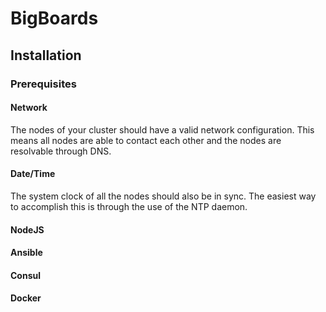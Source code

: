 # BigBoards
## Installation
### Prerequisites
#### Network
The nodes of your cluster should have a valid network configuration. This means all nodes are able to contact each other and the nodes are resolvable through DNS. 

#### Date/Time
The system clock of all the nodes should also be in sync. The easiest way to accomplish this is through the use of the NTP daemon.

#### NodeJS

#### Ansible

#### Consul

#### Docker

